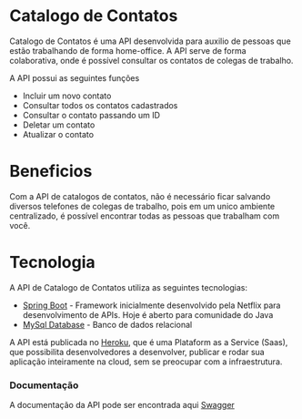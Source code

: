 # Catalogo de Contatos 

Catalogo de Contatos é uma API desenvolvida para auxilio de pessoas que estão trabalhando de forma home-office. A API serve de forma colaborativa, onde é possível consultar os contatos de colegas de trabalho.

A API possui as seguintes funções

  - Incluir um novo contato
  - Consultar todos os contatos cadastrados
  - Consultar o contato passando um ID
  - Deletar um contato
  - Atualizar o contato

# Beneficios

Com a API de catalogos de contatos, não é necessário ficar salvando diversos telefones de colegas de trabalho, pois em um unico ambiente centralizado, é possível encontrar todas as pessoas que trabalham com você.

# Tecnologia

A API de Catalogo de Contatos utiliza as seguintes tecnologias:

* [Spring Boot](https://spring.io/projects/spring-boot) - Framework inicialmente desenvolvido pela Netflix para desenvolvimento de APIs. Hoje é aberto para comunidade do Java
* [MySql Database](http://mysql.com) - Banco de dados relacional

A API está publicada no [Heroku](http://heroku.com), que é uma Plataform as a Service (Saas), que possibilita desenvolvedores a desenvolver, publicar e rodar sua aplicação inteiramente na cloud, sem se preocupar com a infraestrutura.

### Documentação

A documentação da API pode ser encontrada aqui [Swagger](https://contatos-empresa.herokuapp.com/swagger-ui.html)
